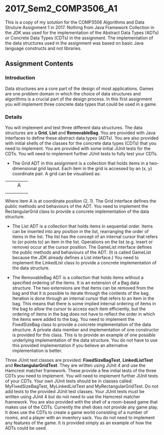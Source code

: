 # 2017_Sem2_COMP3506_A1
This is a copy of my solution for the COMP3506 Algorithms and Data Struture Assignment 1 in 2017. Nothing from Java Framework Collection in the JDK was used for the implementation of the Abstract Data Types (ADTs) or Concrete Data Types (CDTs) in the assignment. The implementation of the data structures used in the assignment was based on basic Java language constructs and not libraries.
## Assignment Contents
### Introduction
Data structures are a core part of the design of most applications. Games are one problem domain in which the choice of data structures and algorithms is a crucial part of the design process. In this first assignment you will implement three concrete data types that could be used in a game.
### Details
You will implement and test three different data structures. The data structures are a **Grid**, **List** and **RemovableBag**. You are provided with Java interfaces to define these abstract data types (ADTs). You are also provided with initial shells of the classes for the concrete data types (CDTs) that you need to implement. You are provided with some initial JUnit tests for the CDTs. You will need to implement further JUnit tests to fully test your CDTs.

- The Grid ADT in this assignment is a collection that holds items in a two-dimensional grid layout. Each item in the grid is accessed by an (x, y) coordinate pair. A grid can be visualised as:

|     |      |    |    |
| --- |:----:| --:| --:|
|     |      |  A |    |
|     |      |    |    |
|     |      |    |    |


Where item A is at coordinate position (2, 1). The Grid<T> interface defines the public methods and behaviours of the ADT. You need to implement the RectangularGrid<T> class to provide a concrete implementation of the data structure.

- The List ADT is a collection that holds items in sequential order. Items can be inserted into any position in the list, rearranging the order of items in the list. The list has the concept of an internal cursor that refers to (or points to) an item in the list. Operations on the list (e.g. insert or remove) occur at the cursor position. The GameList<T> interface defines the public methods and behaviours of the ADT. (It is called GameList because the JDK already defines a List interface.) You need to implement the LinkedList<T> class to provide a concrete implementation of the data structure.

- The RemovableBag ADT is a collection that holds items without a specified ordering of the items. It is an extension of a Bag data structure. The two extensions are that items can be removed from the bag and that it is possible to iterate through the contents of the bag. Iteration is done through an internal cursor that refers to an item in the bag. This means that there is some implied internal ordering of items in the bag to allow the cursor to access each item efficiently, but the ordering of items in the bag does not have to reflect the order in which the items were added to the bag. You need to implement the FixedSizeBag<T> class to provide a concrete implementation of the data structure. A private data member and implementation of one constructor is provided for this class. This is to provide an example of one possible underlying implementation of the data structure. You do not have to use this provided implementation if you believe an alternative implementation is better.

Three JUnit test classes are provided: **FixedSizeBagTest**, **LinkedListTest** and **RectangularGridTest**. They are written using JUnit 4 and use the Hamcrest matcher framework. These provide a few initial tests of the three CDTs you need to implement. You will need to implement further JUnit tests of your CDTs. Your own JUnit tests should be in classes called: MyFixedSizeBagTest, MyLinkedListTest and MyRectangularGridTest. Do not add tests to the provided JUnit test classes. Your JUnit tests must be written using JUnit 4 but do not need to use the Hamcrest matcher framework.
You are also provided with the shell of a room-based game that makes use of the CDTs. Currently the shell does not provide any game play. It does use the CDTs to create a game world consisting of a number of rooms, and a player with an inventory sack. You do not need to implement any features of the game. It is provided simply as an example of how the ADTs could be used.
